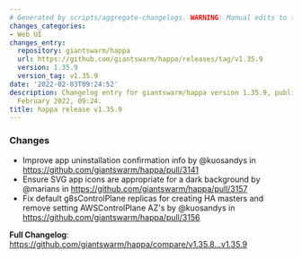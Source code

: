 ```yaml
---
# Generated by scripts/aggregate-changelogs. WARNING: Manual edits to this files will be overwritten.
changes_categories:
- Web UI
changes_entry:
  repository: giantswarm/happa
  url: https://github.com/giantswarm/happa/releases/tag/v1.35.9
  version: 1.35.9
  version_tag: v1.35.9
date: '2022-02-03T09:24:52'
description: Changelog entry for giantswarm/happa version 1.35.9, published on 03
  February 2022, 09:24.
title: happa release v1.35.9
---
```


### Changes

* Improve app uninstallation confirmation info by @kuosandys in https://github.com/giantswarm/happa/pull/3141
* Ensure SVG app icons are appropriate for a dark background by @marians in https://github.com/giantswarm/happa/pull/3157
* Fix default g8sControlPlane replicas for creating HA masters and remove setting AWSControlPlane AZ's by @kuosandys in https://github.com/giantswarm/happa/pull/3156


**Full Changelog**: https://github.com/giantswarm/happa/compare/v1.35.8...v1.35.9
